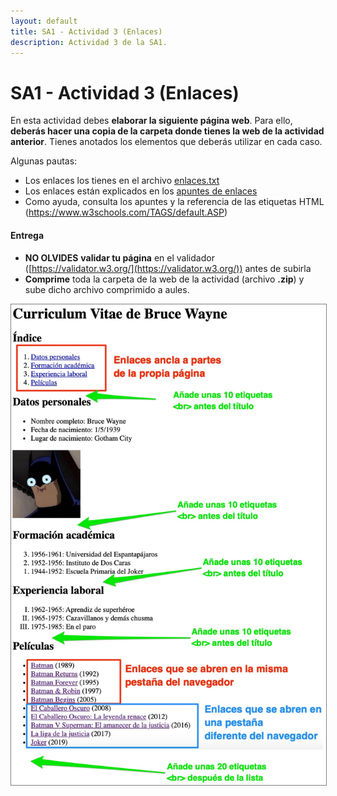 ```yaml
---
layout: default
title: SA1 - Actividad 3 (Enlaces)
description: Actividad 3 de la SA1.
---
```


# SA1 - Actividad 3 (Enlaces)

En esta actividad debes **elaborar la siguiente página web**. Para ello, **deberás hacer una copia de la carpeta donde tienes la web de la actividad anterior**. Tienes anotados los elementos que deberás utilizar en cada caso.

Algunas pautas:

- Los enlaces los tienes en el archivo [enlaces.txt](./enlaces.txt)
- Los enlaces están explicados en los [apuntes de enlaces](https://drive.google.com/drive/folders/1jP7eOTEU3ST_U4TRgDo63nj0nfD51037?usp=drive_link)
- Como ayuda, consulta los apuntes y la referencia de las etiquetas HTML (https://www.w3schools.com/TAGS/default.ASP)

#### **Entrega**

*   **NO OLVIDES** **validar tu página** en el validador ([https://validator.w3.org/](https://validator.w3.org/)) antes de subirla
*   **Comprime** toda la carpeta de la web de la actividad (archivo **.zip**) y sube dicho archivo comprimido a aules.

<img src="./ejercicio3__1_.jpg" alt="Actividad Enlaces" style="border: 1px solid  gray;">